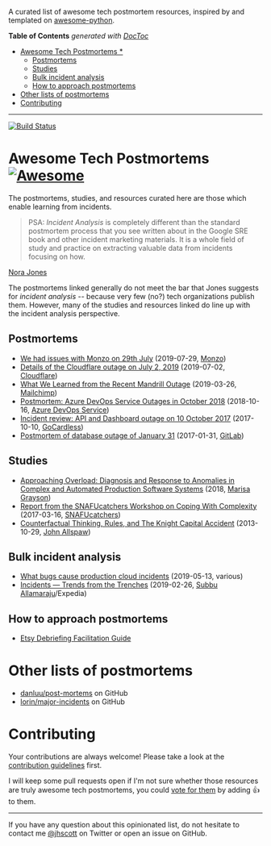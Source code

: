 A curated list of awesome tech postmortem resources, inspired by and templated on
[awesome-python](https://github.com/vinta/awesome-python).

<!-- prettier-ignore-start -->

<!-- START doctoc generated TOC please keep comment here to allow auto update -->
<!-- DON'T EDIT THIS SECTION, INSTEAD RE-RUN doctoc TO UPDATE -->
**Table of Contents**  *generated with [DocToc](https://github.com/thlorenz/doctoc)*

- [Awesome Tech Postmortems *](#awesome-tech-postmortems-)
  - [Postmortems](#postmortems)
  - [Studies](#studies)
  - [Bulk incident analysis](#bulk-incident-analysis)
  - [How to approach postmortems](#how-to-approach-postmortems)
- [Other lists of postmortems](#other-lists-of-postmortems)
- [Contributing](#contributing)

<!-- END doctoc generated TOC please keep comment here to allow auto update -->

<!-- prettier-ignore-end -->

---

[![Build Status](https://travis-ci.org/snakescott/awesome-tech-postmortems.svg?branch=master)](https://travis-ci.org/snakescott/awesome-tech-postmortems)

# Awesome Tech Postmortems [![Awesome](https://cdn.rawgit.com/sindresorhus/awesome/d7305f38d29fed78fa85652e3a63e154dd8e8829/media/badge.svg)](https://github.com/sindresorhus/awesome)

The postmortems, studies, and resources curated here are those which enable learning
from incidents.

> PSA: _Incident Analysis_ is completely different than the standard postmortem process
> that you see written about in the Google SRE book and other incident marketing
> materials. It is a whole field of study and practice on extracting valuable data from
> incidents focusing on how.

[Nora Jones](https://twitter.com/anthony_darius/status/1180136290852827136)

The postmortems linked generally do not meet the bar that Jones suggests for _incident
analysis_ -- because very few (no?) tech organizations publish them. However, many of
the studies and resources linked do line up with the incident analysis perspective.

## Postmortems

- [We had issues with Monzo on 29th July](https://monzo.com/blog/2019/09/08/why-monzo-wasnt-working-on-july-29th)
  (2019-07-29, [Monzo](https://monzo.com))
- [Details of the Cloudflare outage on July 2, 2019](https://blog.cloudflare.com/details-of-the-cloudflare-outage-on-july-2-2019/)
  (2019-07-02, [Cloudflare](https://www.cloudflare.com))
- [What We Learned from the Recent Mandrill Outage](https://mailchimp.com/what-we-learned-from-the-recent-mandrill-outage/)
  (2019-03-26, [Mailchimp](https://mailchimp.com/))
- [Postmortem: Azure DevOps Service Outages in October 2018](https://devblogs.microsoft.com/devopsservice/?p=17665)
  (2018-10-16, [Azure DevOps Service](https://devblogs.microsoft.com/devopsservice/))
- [Incident review: API and Dashboard outage on 10 October 2017](https://gocardless.com/blog/incident-review-api-and-dashboard-outage-on-10th-october/)
  (2017-10-10, [GoCardless](https://gocardless.com/))
- [Postmortem of database outage of January 31](https://about.gitlab.com/2017/02/10/postmortem-of-database-outage-of-january-31/)
  (2017-01-31, [GitLab](https://gitlab.com/))

## Studies

- [Approaching Overload: Diagnosis and Response to Anomalies in Complex and Automated Production Software Systems](https://etd.ohiolink.edu/!etd.send_file?accession=osu1543495231467142&disposition=attachment)
  (2018, [Marisa Grayson](https://etd.ohiolink.edu/pg_10?::NO:10:P10_ETD_SUBID:174511))
- [Report from the SNAFUcatchers Workshop on Coping With Complexity](https://snafucatchers.github.io)
  (2017-03-16, [SNAFUcatchers](https://snafucatchers.github.io))
- [Counterfactual Thinking, Rules, and The Knight Capital Accident](https://www.kitchensoap.com/2013/10/29/counterfactuals-knight-capital/)
  (2013-10-29, [John Allspaw](https://www.kitchensoap.com))

## Bulk incident analysis

- [What bugs cause production cloud incidents](https://people.cs.uchicago.edu/~shanlu/paper/hotos19_azure.pdf)
  (2019-05-13, various)
- [Incidents — Trends from the Trenches](https://m.subbu.org/incidents-trends-from-the-trenches-e2f8497d52ed)
  (2019-02-26, [Subbu Allamaraju](https://subbu.org/)/Expedia)

## How to approach postmortems

- [Etsy Debriefing Facilitation Guide](https://extfiles.etsy.com/DebriefingFacilitationGuide.pdf)

# Other lists of postmortems

- [danluu/post-mortems](https://github.com/danluu/post-mortems) on GitHub
- [lorin/major-incidents](https://github.com/lorin/major-incidents) on GitHub

# Contributing

Your contributions are always welcome! Please take a look at the
[contribution guidelines](https://github.com/snakescott/awesome-tech-postmortems/blob/master/CONTRIBUTING.md)
first.

I will keep some pull requests open if I'm not sure whether those resources are truly
awesome tech postmortems, you could
[vote for them](https://github.com/snakescott/awesome-tech-postmortems/pulls) by adding
:+1: to them.

---

If you have any question about this opinionated list, do not hesitate to contact me
[@jhscott](https://twitter.com/jhscott) on Twitter or open an issue on GitHub.
